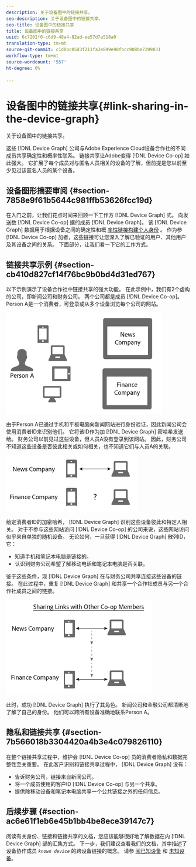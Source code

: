 ```yaml
---
description: 关于设备图中的链接共享。
seo-description: 关于设备图中的链接共享。
seo-title: 设备图中的链接共享
title: 设备图中的链接共享
uuid: 6c7202f0-c6d9-48a4-82ad-ee57d7a518a0
translation-type: tm+mt
source-git-commit: c1d0bc05d3f211fa3e899e98fbcc908be7399031
workflow-type: tm+mt
source-wordcount: '557'
ht-degree: 0%

---
```



# 设备图中的链接共享{#link-sharing-in-the-device-graph}

关于设备图中的链接共享。

这些 [!DNL Device Graph] 公司与Adobe Experience Cloud设备合作社的不同成员共享确定性和概率性联系。 链接共享让Adobe变得 [!DNL Device Co-op] 如此强大。 它扩展了每个成员对与匿名人员相关的设备的了解，但前提是您以前至少见过该匿名人员的某个设备。

## 设备图形摘要审阅 {#section-7858e9f61b5644c981ffb53626fcc19d}

在入门之前，让我们花点时间来回顾一下工作方 [!DNL Device Graph] 式。 向发送数 [!DNL Device Co-op] 据的成员 [!DNL Device Graph]。 该 [!DNL Device Graph] 数据用于根据设备之间的确定性和概 [率性链接构建个人身份](../processes/links.md#concept-58bb7ab25f904f5f98d645e35205c931) 。 作为参 [!DNL Device Co-op] 加者，这些链接可让您深入了解已验证的用户、其他用户及其设备之间的关系。 下面部分，让我们看一下它的工作方式。

## 链接共享示例 {#section-cb410d827cf14f76bc9b0bd4d31ed767}

以下示例演示了设备合作社中链接共享的强大功能。 在此示例中，我们有2个虚构的公司，即新闻公司和财务公司。 两个公司都是成员 [!DNL Device Co-op]。 Person A是一个消费者，可登录或从多个设备浏览每个公司的网站。

![](assets/share1.png)

由于Person A已通过手机和平板电脑向新闻网站进行身份验证，因此新闻公司会使用消费者ID来识别他们。 它将该ID作为加 [!DNL Device Graph] 密哈希发送给。 财务公司以前见过这些设备，但人员A没有登录到该网站。 因此，财务公司不知道这些设备是否彼此相关或如何相关，也不知道它们与人员A的关联。

![](assets/share2.png)

给定消费者ID的加密哈希， [!DNL Device Graph] 识别这些设备彼此和特定人相关。 对于不参与这些网站访问 [!DNL Device Co-op] 的公司来说，这些网站访问似乎来自单独的随机设备。 无论如何，一旦获得 [!DNL Device Graph] 散列ID，它：

* 知道手机和笔记本电脑是链接的。
* 认识到财务公司希望了解移动电话和笔记本电脑是否关联。

鉴于这些条件，现 [!DNL Device Graph] 在与财务公司共享连接这些设备的链接。 在此过程中，重复 [!DNL Device Graph] 和共享一个合作社成员与另一个合作社成员之间的链接。

![](assets/share3.png)

此时，成功 [!DNL Device Graph] 执行了其角色。 新闻公司和金融公司都清晰地了解了自己的身份。 他们可以跨所有设备准确地联系Person A。

## 隐私和链接共享 {#section-7b566018b3304420a4b3e4c079826110}

在整个链接共享过程中，维护会 [!DNL Device Co-op] 员的消费者隐私和数据完整性至关重要。 在此客户识别和链接共享过程中， [!DNL Device Graph] 没有：

* 告诉财务公司，链接来自新闻公司。
* 将一个成员使用的客户ID [!DNL Device Co-op] 与另一个共享。
* 提供除移动设备和笔记本电脑共享一个公共链接之外的任何信息。

## 后续步骤 {#section-ac6e61f1eb6e45b1bb4be8ece39147c7}

阅读有关身份、链接和链接共享的文档，您应该能够很好地了解数据在内 [!DNL Device Graph] 部的汇集方式。 下一步，我们建议查看我们的文档，其中描述了设备协作成员 *`known device`* 的跨设备链接的概念。 请参 [阅已知设备](../processes/known-device.md#concept-8e87c276819a48bfac5cef10b45216d1) 和 [未知设备](../processes/unknown-device.md#concept-95090d341cdc4c22ba4319d79d8f6e40)。
